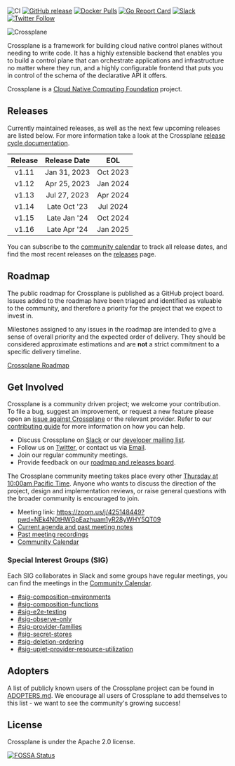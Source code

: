 ![CI](https://github.com/crossplane/crossplane/workflows/CI/badge.svg) [![GitHub release](https://img.shields.io/github/release/crossplane/crossplane/all.svg?style=flat-square)](https://github.com/crossplane/crossplane/releases) [![Docker Pulls](https://img.shields.io/docker/pulls/crossplane/crossplane.svg)](https://hub.docker.com/r/crossplane/crossplane) [![Go Report Card](https://goreportcard.com/badge/github.com/crossplane/crossplane)](https://goreportcard.com/report/github.com/crossplane/crossplane) [![Slack](https://img.shields.io/badge/Slack-blue?logo=slack)](https://slack.crossplane.io) [![Twitter Follow](https://img.shields.io/twitter/follow/crossplane_io.svg?style=social&label=Follow)](https://twitter.com/intent/follow?screen_name=crossplane_io&user_id=788180534543339520)

![Crossplane](banner.png)

Crossplane is a framework for building cloud native control planes without
needing to write code. It has a highly extensible backend that enables you to
build a control plane that can orchestrate applications and infrastructure no
matter where they run, and a highly configurable frontend that puts you in
control of the schema of the declarative API it offers.

Crossplane is a [Cloud Native Computing Foundation][cncf] project.

## Releases

Currently maintained releases, as well as the next few upcoming releases are
listed below. For more information take a look at the Crossplane [release cycle
documentation].

| Release | Release Date |   EOL    |
| :-----: | :----------: | :------: |
|  v1.11  | Jan 31, 2023 | Oct 2023 |
|  v1.12  | Apr 25, 2023 | Jan 2024 |
|  v1.13  | Jul 27, 2023 | Apr 2024 |
|  v1.14  | Late Oct '23 | Jul 2024 |
|  v1.15  | Late Jan '24 | Oct 2024 |
|  v1.16  | Late Apr '24 | Jan 2025 |

You can subscribe to the [community calendar] to track all release dates, and
find the most recent releases on the [releases] page.

## Roadmap

The public roadmap for Crossplane is published as a GitHub project board. Issues
added to the roadmap have been triaged and identified as valuable to the
community, and therefore a priority for the project that we expect to invest in.

Milestones assigned to any issues in the roadmap are intended to give a sense of
overall priority and the expected order of delivery. They should be considered
approximate estimations and are **not** a strict commitment to a specific
delivery timeline.

[Crossplane Roadmap]

## Get Involved

Crossplane is a community driven project; we welcome your contribution. To file
a bug, suggest an improvement, or request a new feature please open an [issue
against Crossplane] or the relevant provider. Refer to our [contributing guide]
for more information on how you can help.

- Discuss Crossplane on [Slack] or our [developer mailing list].
- Follow us on [Twitter], or contact us via [Email].
- Join our regular community meetings.
- Provide feedback on our [roadmap and releases board].

The Crossplane community meeting takes place every other [Thursday at 10:00am
Pacific Time][community meeting time]. Anyone who wants to discuss the direction
of the project, design and implementation reviews, or raise general questions
with the broader community is encouraged to join.

- Meeting link: <https://zoom.us/j/425148449?pwd=NEk4N0tHWGpEazhuam1yR28yWHY5QT09>
- [Current agenda and past meeting notes]
- [Past meeting recordings]
- [Community Calendar][community calendar]

### Special Interest Groups (SIG)

Each SIG collaborates in Slack and some groups have regular meetings, you can
find the meetings in the [Community Calendar][community calendar].

- [#sig-composition-environments][sig-composition-environments-slack]
- [#sig-composition-functions][sig-composition-functions-slack]
- [#sig-e2e-testing][sig-e2e-testing-slack]
- [#sig-observe-only][sig-observe-only-slack]
- [#sig-provider-families][sig-provider-families-slack]
- [#sig-secret-stores][sig-secret-stores-slack]
- [#sig-deletion-ordering][sig-deletion-ordering-slack]
- [#sig-upjet-provider-resource-utilization][sig-upjet-provider-resource-utilization-slack]

## Adopters

A list of publicly known users of the Crossplane project can be found in [ADOPTERS.md]. We
encourage all users of Crossplane to add themselves to this list - we want to see the community's
growing success!

## License

Crossplane is under the Apache 2.0 license.

[![FOSSA Status](https://app.fossa.io/api/projects/git%2Bgithub.com%2Fcrossplane%2Fcrossplane.svg?type=large)](https://app.fossa.io/projects/git%2Bgithub.com%2Fcrossplane%2Fcrossplane?ref=badge_large)

<!-- Named links -->

[Crossplane]: https://crossplane.io
[release cycle documentation]: https://docs.crossplane.io/knowledge-base/guides/release-cycle
[install]: https://crossplane.io/docs/latest
[Slack]: https://slack.crossplane.io
[developer mailing list]: https://groups.google.com/forum/#!forum/crossplane-dev
[Twitter]: https://twitter.com/crossplane_io
[Email]: mailto:info@crossplane.io
[issue against Crossplane]: https://github.com/crossplane/crossplane/issues
[contributing guide]: contributing/README.md
[community meeting time]: https://www.thetimezoneconverter.com/?t=10:00&tz=PT%20%28Pacific%20Time%29
[Current agenda and past meeting notes]: https://docs.google.com/document/d/1q_sp2jLQsDEOX7Yug6TPOv7Fwrys6EwcF5Itxjkno7Y/edit?usp=sharing
[Past meeting recordings]: https://www.youtube.com/playlist?list=PL510POnNVaaYYYDSICFSNWFqNbx1EMr-M
[roadmap and releases board]: https://github.com/orgs/crossplane/projects/20/views/3?pane=info
[cncf]: https://www.cncf.io/
[community calendar]: https://calendar.google.com/calendar/embed?src=c_2cdn0hs9e2m05rrv1233cjoj1k%40group.calendar.google.com
[releases]: https://github.com/crossplane/crossplane/releases
[ADOPTERS.md]: ADOPTERS.md
[Crossplane Roadmap]: https://github.com/orgs/crossplane/projects/20/views/3?pane=info
[sig-composition-environments-slack]: https://crossplane.slack.com/archives/C05BP6QFLUW
[sig-composition-functions-slack]: https://crossplane.slack.com/archives/C031Y29CSAE
[sig-e2e-testing-slack]: https://crossplane.slack.com/archives/C05C8CCTVNV
[sig-observe-only-slack]: https://crossplane.slack.com/archives/C04D5988QEA
[sig-provider-families-slack]: https://crossplane.slack.com/archives/C056YAQRV16
[sig-secret-stores-slack]: https://crossplane.slack.com/archives/C05BY7DKFV2
[sig-deletion-ordering-slack]: https://crossplane.slack.com/archives/C05BP8W5ALW
[sig-upjet-provider-resource-utilization-slack]: https://crossplane.slack.com/archives/C04QLETDJGN
